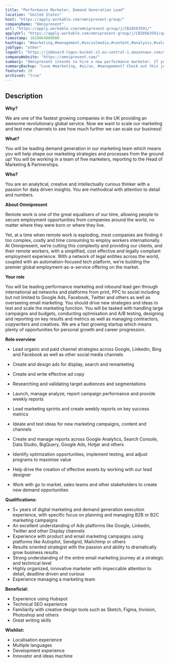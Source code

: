 ```yaml
---
title: "Performance Marketer, Demand Generation Lead"
location: "United States"
host: "https://apply.workable.com/omnipresent-group/"
companyName: "Omnipresent"
url: "https://apply.workable.com/omnipresent-group/j/CB28563591/"
applyUrl: "https://apply.workable.com/omnipresent-group/j/CB28563591/apply/"
timestamp: 1610064000000
hashtags: "#marketing,#management,#socialmedia,#content,#analysis,#sales,#photoshop,#figma,#office"
jobType: "other"
logoUrl: "https://jobboard-logos-bucket.s3.eu-central-1.amazonaws.com/omnipresent"
companyWebsite: "https://omnipresent.com/"
summary: "Omnipresent intends to hire a new performance marketer. If you have 5+ years of digital marketing and demand generation execution experience, with specific focus on planning and managing B2B or B2C marketing campaigns, consider applying."
summaryBackup: "Love #marketing, #ui/ux, #management? Check out this job post!"
featured: 20
archived: "true"
---
```


## Description

**Why?**

We are one of the fastest growing companies in the UK providing an awesome revolutionary global service. Now we want to scale our marketing and test new channels to see how much further we can scale our business!

**What?**

You will be leading demand generation in our marketing team which means you will help shape our marketing strategies and processes from the ground up! You will be working in a team of five marketers, reporting to the Head of Marketing & Partnerships.

**Who?**

You are an analytical, creative and intellectually curious thinker with a passion for data driven insights. You are methodical with attention to detail and numbers.

**About Omnipresent**

Remote work is one of the great equalisers of our time, allowing people to secure employment opportunities from companies around the world, no matter where they were born or where they live.

Yet, at a time when remote work is exploding, most companies are finding it too complex, costly and time consuming to employ workers internationally. At Omnipresent, we’re cutting this complexity and providing our clients, and their remote workers, with a simplified, cost effective and legally compliant employment experience. With a network of legal entities across the world, coupled with an automation-focused tech platform, we’re building the premier global employment-as-a-service offering on the market.

**Your role**

You will be leading performance marketing and inbound lead gen through international ad networks and platforms from print, PPC to social including but not limited to Google Ads, Facebook, Twitter and others as well as overseeing email marketing. You should drive new strategies and ideas to test and scale the marketing function. You will be tasked with handling large campaigns and budgets, conducting optimisation and A/B testing, designing and reporting on key results and metrics as well as managing contractors, copywriters and creatives. We are a fast growing startup which means plenty of opportunities for personal growth and career progression.

**Role overview**

*   Lead organic and paid channel strategies across Google, Linkedin, Bing and Facebook as well as other social media channels

*   Create and design ads for display, search and remarketing
*   Create and write effective ad copy
*   Researching and validating target audiences and segmentations
*   Launch, manage analyze, report campaign performance and provide weekly reports
*   Lead marketing sprints and create weekly reports on key success metrics
*   Ideate and test ideas for new marketing campaigns, content and channels
*   Create and manage reports across Google Analytics, Search Console, Data Studio, BigQuery, Google Ads, Hotjar and others
*   Identify optimization opportunities, implement testing, and adjust programs to maximise value
*   Help drive the creation of effective assets by working with our lead designer
*   Work with go to market, sales teams and other stakeholders to create new demand opportunities

**Qualifications:**

*   5+ years of digital marketing and demand generation execution experience, with specific focus on planning and managing B2B or B2C marketing campaigns
*   An excellent understanding of Ads platforms like Google, Linkedin, Twitter and other Display channels
*   Experience with product and email marketing campaigns using platforms like Autopilot, Sendgrid, Mailchimp or others
*   Results oriented strategist with the passion and ability to dramatically grow business results
*   Strong understanding of the entire email marketing journey at a strategic and technical level
*   Highly organized, innovative marketer with impeccable attention to detail, deadline driven and curious
*   Experience managing a marketing team

**Beneficial:**

*   Experience using Hubspot
*   Technical SEO experience
*   Familiarity with creative design tools such as Sketch, Figma, Invision, Photoshop and others
*   Great writing skills

**Wishlist:**

*   Localisation experience
*   Multiple languages
*   Development experience
*   Innovator and ideas machine
